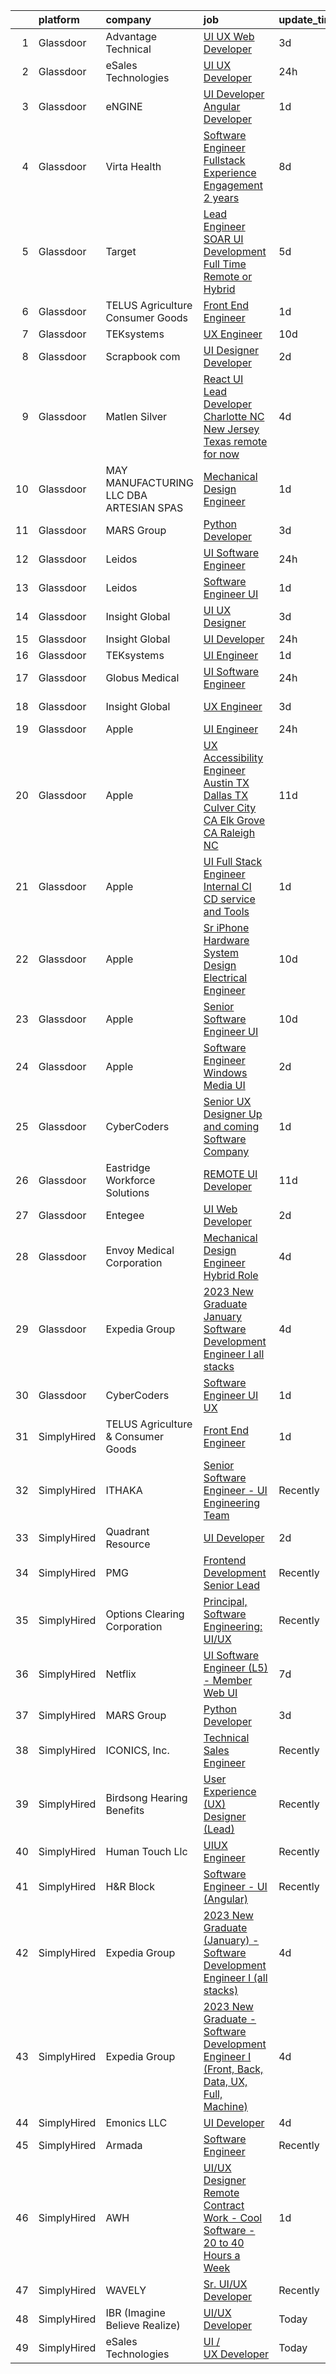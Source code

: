 

|    | platform    | company                                  | job                                                                                                                                                                                                                                                                                                                                                                                                                                                                                                                                                                                                                                                                                                                                                                                                                                                                                                                                                                                                                                                                                                                                                                                                                                                                                                                                                                                                                                                                                   | update_time   | location                 |
|---:|:------------|:-----------------------------------------|:--------------------------------------------------------------------------------------------------------------------------------------------------------------------------------------------------------------------------------------------------------------------------------------------------------------------------------------------------------------------------------------------------------------------------------------------------------------------------------------------------------------------------------------------------------------------------------------------------------------------------------------------------------------------------------------------------------------------------------------------------------------------------------------------------------------------------------------------------------------------------------------------------------------------------------------------------------------------------------------------------------------------------------------------------------------------------------------------------------------------------------------------------------------------------------------------------------------------------------------------------------------------------------------------------------------------------------------------------------------------------------------------------------------------------------------------------------------------------------------|:--------------|:-------------------------|
|  1 | Glassdoor   | Advantage Technical                      | [UI UX Web Developer](https://www.glassdoor.com/partner/jobListing.htm?pos=124&ao=1110586&s=58&guid=00000183925f3fe68302c2d529fe3327&src=GD_JOB_AD&t=SR&vt=w&ea=1&cs=1_5d55112a&cb=1664608059806&jobListingId=1008165520446&cpc=334ABAF5D42DC775&jrtk=3-0-1ge95ug0ok614801-1ge95ug19i177800-55657d546ee673a2--6NYlbfkN0CQRQ3eiV4YWjrRS1ho7HVQ9JO8v6Fb3eU0yDOJbdOiEguntuRlpE4-_N6DYLNj-Grz-It3hOnS7nWBPIn26MWW6L8zEnsoCMD178j_XQQQAf43qgNWuJkl2GCn-y7QyIA7qeJLQ3rBeAlFu2pRpqyvst7r2G5okoqtIGY4CI0vTAIkJH0z3thiHsrz5iBdEx_Fjv1s4k39000oCiSeZ6_kBhsosVB5lQv1GeBrTGtGGXNytfTjBbKsqnNbRC_DqGiGb0nCqo7VyQTZ0uS4JrKERDql5_IIAeBiufO2hchWph12eCvowuxeqkix6Cf4ZXVa1Z3fmbsLyYCvvNJtAq6crBbguhxyBW52bybjtw-9rxPVacxDZ_7VkNkec_yY8zlcZvEUaz0AglbFLRIqbACdsozquxa8cz_yml-7l2Y3hwMd6VUXssROl35emMGpYB5DXYc-pQhJ46NUnD5nmVnk8L4Y-zFqEAN0GCzuTJ8YTPtu9GG33pqYUHifI8I8jXQ8dcdKvxc1o9StveHbDf5BW0krRLIt5kJDa4IcAeMiJJbAe7tSEd10x1UV3d72SofDMd5gPR66TZ3rEG0TL7WN)                                                                                                                                                                                                                                                                                                                                                                                                                                                                                                                                        | 3d            | Madison, IN              |
|  2 | Glassdoor   | eSales Technologies                      | [UI   UX Developer](https://www.glassdoor.com/partner/jobListing.htm?pos=126&ao=1136043&s=58&guid=00000183925f3fe68302c2d529fe3327&src=GD_JOB_AD&t=SR&vt=w&cs=1_2ed11337&cb=1664608059806&jobListingId=1008173447101&jrtk=3-0-1ge95ug0ok614801-1ge95ug19i177800-9f380dd74897fa17-)                                                                                                                                                                                                                                                                                                                                                                                                                                                                                                                                                                                                                                                                                                                                                                                                                                                                                                                                                                                                                                                                                                                                                                                                    | 24h           | West Babylon, NY         |
|  3 | Glassdoor   | eNGINE                                   | [UI Developer  Angular Developer](https://www.glassdoor.com/partner/jobListing.htm?pos=116&ao=1110586&s=58&guid=00000183925f3fe68302c2d529fe3327&src=GD_JOB_AD&t=SR&vt=w&ea=1&cs=1_1753f415&cb=1664608059805&jobListingId=1008170737644&cpc=AC285F3A3ECA6BB0&jrtk=3-0-1ge95ug0ok614801-1ge95ug19i177800-39f3d2d07b3fbf38--6NYlbfkN0CM72iPWblhTK_jhJfJxLWIuoC99VqbpyV49Itn1AUN08erutfB9QumlVijyDsesNBoXM5X9LxhpGXRLhSirXr2U75KXvyji62_jQSjencDHZvjlcrZ2lQadntmWul7AUAQPv2x5zcqdIdsoe-dM3Y6oyFBn600VWYPOT8GGorxdA5m22c5Dklgl3k_efxoCXrGmMljJf5f1LDDAvyb-nkSPOrlbn4CYppvZ8Z-7zzVgqUssa5RDyAcXTA0mif2cFq8Yafpghw1UCKDyReYlkCLGa6-fpJovKSC5UQU3_vd3X9fKD7NUsGIX_fXU84JH__5ZXYU0Mr7-vnc6IF_85XMXwBgc-ec2hR7RO-YLcGiWnHe20madgydcYqGOBhEW9nHuzNsxc5SNPGYZ-2U22Hn3l1IwtWXOgaf31CDn27dLZM4lcBgMC91tmIrDastZ3vx9nCKGMyrItoJP28W0N6TXAC-ejJnTeO_VKNIDM0MQ3gMiL8XaXPggFrZ0sQ41fMUWbFs2iCs-9iTgyLcT4s_)                                                                                                                                                                                                                                                                                                                                                                                                                                                                                                                                                                                            | 1d            | Remote                   |
|  4 | Glassdoor   | Virta Health                             | [Software Engineer  Fullstack   Experience   Engagement  2  years ](https://www.glassdoor.com/partner/jobListing.htm?pos=112&ao=1110586&s=58&guid=00000183925f3fe68302c2d529fe3327&src=GD_JOB_AD&t=SR&vt=w&cs=1_5cbdff26&cb=1664608059804&jobListingId=1008156229710&cpc=CBEBA1A9D941894A&jrtk=3-0-1ge95ug0ok614801-1ge95ug19i177800-256ec473f4ffa051--6NYlbfkN0AfRf_P-ca05LPdwl18rGIzUr6AHy1uTjbsV8Zoyst9jkXp3tWimqtiGkfeaDSZ-Uu3ckaI8YK46_uIYnfrSZeLzeTpTAnoS-WmyvUcdZrfguvfTByNN0pNjl7KYC7ypCDYHPQCDQurROBscXlkctgg2DohNX4o-5Vfhp_ZjitDv_qlpuTxcQ1HlJovxoaey1QkRXVAXWW8ADZozBOmiWoFs9GFNu7rD6Y2oxkGetjFRwv7SxTzBbTAyhldCW1OjOHH-FOwCa6vodfoo3CddgCNYlNQcNRSbbvIgMMIqEUjEerLfKYT229XSeZ_Te1bSgI2JOGzXvwnZWkFz4V1QGUONT2vJ97Yvv6AW5qsgX7YXMBUwpexqm9DEZy_42wuB8G46mlI1Jcz9_zYuS1egR04ZhhxXdatRA7DT10nmJsI9gYqxXye7HrVIE3fuf-Dz_xcYqPa5sYCYYVnNhTWsctrfNHuI4dcwEXQlh9Q79WkaRQYmuxxwO7zqvI21zdIVsokr-xi90kyFJ3-DMfYxKRaRDl8PoD35iVZ1EOQKWsZLpcCvclbyFfF7NWGTYZudDV6wQCVgvKGqKWFFwYpYb7BHAyrXfotDbdUgxSkKDB94cAc1sZb23xUM86IBxv9LqVyuYVVMSu8jaHqJFJtvUEQqKN4IVIAWuM9xpOWtDiPGJGt9fJMqFUGLqOqfHT1UqjaHDrfGfYRzeUz00nVrTvhaP2a5lpng4GjsqQ-XzP9czglRGS3sLasPF6B2r9cnQ_qwQwJJrDXmSJH_74J1EnhdgEM1EgVxNgKUW5BD6M0CyvGV7nSTFsXDqrAgW7zTck2ZF8QhCkrJ5k4bpS1k32puUB68eoPC8srzCH4YYX8Q3ymRFjFep8j)                                                                                                                                                                                               | 8d            | Salt Lake City, UT       |
|  5 | Glassdoor   | Target                                   | [Lead Engineer   SOAR UI Development  Full Time Remote or Hybrid ](https://www.glassdoor.com/partner/jobListing.htm?pos=108&ao=1110586&s=58&guid=00000183925f3fe68302c2d529fe3327&src=GD_JOB_AD&t=SR&vt=w&cs=1_d04f1736&cb=1664608059803&jobListingId=1008161170463&cpc=9EDA28EADF1DF7F0&jrtk=3-0-1ge95ug0ok614801-1ge95ug19i177800-c0dacd8a5d22ac84--6NYlbfkN0AgONBeCfCTVljpwzR96jFX3mtyFC--n153CYnqiKkqIbEzGownH_L0_wgVvmdp1a2Krj_dhftr60ZBD7neq8jJZi5fz0MMEVAqD1a6ZnSDxHhb3w-djfVVYoRVAP3eMEOLwQXGKZXokRxl-rmzf3KYDtcg1Ytht7hbNJLmbSv7yxYiHE6V4okQEkdzUyVIIgo3D8sSOsh8ecY3iHNXHMJkvbetwRdWEiGLySJV9C7BdzneZUCmLgBvWgKWlwzLv8t430UA31a74wLRIiXEJ36mAmYv_hZZXEj4AkKgv810GbkRBVzBnSpk3fsPMBJV2c_HjsEkgRijAhaQ2sgE0aV3tTxD8Ceh8j1WQHf3D9aVtYDrfKd6LuWNZZsPxcXz1ZEbXhFLBTOYP67nV8we1SIFZaRpRNTp_CGMmz-zS9m4N2n5oMWr_OPFvuOBGWLS_ZaboKPNThIResOaOUVezX2_)                                                                                                                                                                                                                                                                                                                                                                                                                                                                                                                                                                                                                                | 5d            | Brooklyn Park, MN        |
|  6 | Glassdoor   | TELUS Agriculture   Consumer Goods       | [Front End Engineer](https://www.glassdoor.com/partner/jobListing.htm?pos=128&ao=1136043&s=58&guid=00000183925f3fe68302c2d529fe3327&src=GD_JOB_AD&t=SR&vt=w&ea=1&cs=1_7cd29766&cb=1664608059806&jobListingId=1008171506488&jrtk=3-0-1ge95ug0ok614801-1ge95ug19i177800-a4679a644b21ee5b-)                                                                                                                                                                                                                                                                                                                                                                                                                                                                                                                                                                                                                                                                                                                                                                                                                                                                                                                                                                                                                                                                                                                                                                                              | 1d            | Remote                   |
|  7 | Glassdoor   | TEKsystems                               | [UX Engineer](https://www.glassdoor.com/partner/jobListing.htm?pos=119&ao=1110586&s=58&guid=00000183925f3fe68302c2d529fe3327&src=GD_JOB_AD&t=SR&vt=w&cs=1_024d06b6&cb=1664608059805&jobListingId=1008152122722&cpc=AC285F3A3ECA6BB0&jrtk=3-0-1ge95ug0ok614801-1ge95ug19i177800-7ffd1fd1752ad551--6NYlbfkN0AuKz8EBO1xHDEL7V2YF9xF3dC_I9B9i-Zw2Jh8clPMK3KTieKealHQySFBD4L6FvN3yT6R0s_NI-0RasqV6yN-P4dA1WsmGOaXOXu6bsVeElRy8D8Nt_izigIJOmJW9KTz1Wq6v3vJCAabGJH6SHgMJHtYgkcioyqhCrvR6-eSbNcVdK71FyMXmi2Rk1Ff1LleZLimgQPrkEFoXlKStwlp4UHAGziQcIDcJUKO45EF14JPMiz0rvNl6uMfdyH6mpxUHut3isezJOYPo_gdiVXTS2C95kqdFI4jXIP0Pp4qGne2KIVkXt6CyhCbCDR6F5NrvSmAHXCl3HTbz83nzc-qHez-83xMzTpci8l6Odkuo34F90fFRw2EfUR-fjBtKp4a7p-X6dFHMycdzHPtR8coudwEzUemRGVrsCoY3OPYD89NxqQzq-wkV35ubgW-Rzx6PKVd_eetrDcrE36OT_8QzR9yZHxoRkq9A87eFGsrWyvqbNOKTBwBcS6y_dSMhkSBmfBYMf5Pyf_h4hHFXZrcYhRKXszIV_nS2WY3mBId9ll7xixS4cuqwq4-5ZHaiAlcVBB8SHQg-4S35_-INtYoP3ZxSPqpptA2tqJocGBWx2NDxIXc4MJq0dwUvJudK9r2KnbMqCdBcTLB1kUXJxctOkrbNNN_20hCmb-CBOkjaelw0HVOz2go5ZJKKlUctWULlzbs9izVSa-jhWElLlRvO_Ys9XHKohQ_fTHJ6dflQzsg59bx0yAvUFXIyiU26GPOCo2zC-7Jw_wgSKB3WrUP1RjirYvEIoFfqx2bzeXlputdAP2F29cgBG1IzoFM9NUQTsZ1ItlxVrf_xfq_3mV0dufLvf0pgsS44u-hlcUVjlI3T7zNg2aVNqVyliDcTkPXL1N2I5is6kdaMf7oGzbPe85SwdpQ6kg%3D)                                                                                                                                                                                                       | 10d           | Charlotte, NC            |
|  8 | Glassdoor   | Scrapbook com                            | [UI Designer Developer](https://www.glassdoor.com/partner/jobListing.htm?pos=110&ao=1110586&s=58&guid=00000183925f3fe68302c2d529fe3327&src=GD_JOB_AD&t=SR&vt=w&ea=1&cs=1_0d3b7e99&cb=1664608059804&jobListingId=1008168650416&cpc=FD56AAAF1899B499&jrtk=3-0-1ge95ug0ok614801-1ge95ug19i177800-62b34dc2ac0b666f--6NYlbfkN0C1yppl-0ekVUoPe3ZKhKQjCocelex8BczS8oiB1y4H6D5mfhWtO58RS_RPbOjQdgdRpZVKCGkuKevbwxgGfsFKUckQKEEjV0lThO3FJ3CpAhFzxwLzD4t2KKMDT4tJo97gxIsJtm8mFW-2M-9v8-Necl0GviZ8_EnnmdTJ12_ddQeQaXotJQFyCf0SWF8os7C6AScTmCIGP3sSFbhIgXJHwGymtMgZhxPrOIEqEGsVI7HOdKea7xG_Iq_OHZqYotr5Fxvz3LwkHH31kSE4ETnSy0iy_iSsI1lTZUl9NuGRNE7jFD4hLwRK2EksyBxfzbQQRhi9NRlFe3SCQhhH4dFx8v0gNkL6cue-Cwtqhux8p487Q-ekWlc0boEwgSjkPhV-JUxUcG5vviVBfvqPL0G_mdHWK1nkNAvlAIGClkVxlXz58a14Rm2RJtwgOVxp-IkxouU84lohzPY7O-kfirAQlekdKiT-qiXphSsi715rQmMiOgKM_uYhcOOtPojrHyvW2PrFPaA8qf6dIflwA1ZG)                                                                                                                                                                                                                                                                                                                                                                                                                                                                                                                                                                                                      | 2d            | Gilbert, AZ              |
|  9 | Glassdoor   | Matlen Silver                            | [React UI Lead Developer Charlotte  NC  New Jersey  Texas   remote for now ](https://www.glassdoor.com/partner/jobListing.htm?pos=120&ao=1110586&s=58&guid=00000183925f3fe68302c2d529fe3327&src=GD_JOB_AD&t=SR&vt=w&ea=1&cs=1_27e92e34&cb=1664608059806&jobListingId=1008163005026&cpc=654405A9B1E0A9F5&jrtk=3-0-1ge95ug0ok614801-1ge95ug19i177800-8ed124c44c436edb--6NYlbfkN0ADTliTSg4K3aDxe8vkHVVj5ml6bx8ND6Ab8oliGx3AtQak9O875La2bFZ7Jqdg5u3DvIWk9JQKwIX8t-nodcq4z-4sQYwEbL5CC_KfK5FK2Bgq7E6WzN1rlXJK6Vb019b6jThOo3pHAKgj1uU40jMtSMtXxNq75xK8o2ZTNQEo-86oEkgFRRdh2M9Fgdu95cjORS3wGifQk0wexYf2OIM2itWuLaKDPsLdbtNixQb1eB3v3HhLXSSEiETJk0Fi050w2RFRUv_TZbTYuKXIB2WRMyyvEu65WhKrGUHonAIpu3HzE_bsuKsiGnczWhb-RBD6Mju1skRnvxlVMUIeSop0M6sg5rtTpTTr9OzqNO_jdHMWKOlmT-QnNQJ1OIUYD1YBvA2aCnwgHqcjtIXgG9lsHH3P274FtmjT1lP2z7rO5RrjWuJUYjcxP6ZJuAScOs5GPz0x3Sv-VePyplIiRA7sJfs_Eg9Y6dY%3D)                                                                                                                                                                                                                                                                                                                                                                                                                                                                                                                                                                                                   | 4d            | Pennington, NJ           |
| 10 | Glassdoor   | MAY MANUFACTURING  LLC DBA ARTESIAN SPAS | [Mechanical Design Engineer](https://www.glassdoor.com/partner/jobListing.htm?pos=106&ao=1110586&s=58&guid=00000183925f3fe68302c2d529fe3327&src=GD_JOB_AD&t=SR&vt=w&ea=1&cs=1_e5be3556&cb=1664608059803&jobListingId=1008171279727&cpc=235F38378B0CF412&jrtk=3-0-1ge95ug0ok614801-1ge95ug19i177800-8b108dcd92097e07--6NYlbfkN0BBGG9LMNqL16EzDx9S3nKk4b6IwprgSJginr0DZD_oW-QspO1HW55Hdh-cBK7iCrzC1kiv6vqxVEpyDyN0f_XpuKH-n3lenmtxbEepiRF8PuX1Uc9qkRCLE1ttjMGVac66acCgNRGH2uHV1VzFpIkbTVmmLtBHSPkMAT1cXmbuz87UKrZgFNEMkIYuWu6ho9ftGxlBmyqUtXWz0aCaldJ8T1pMaB33AvXixFYtOCZsHYAvRX1sErtkH4JaMfn0CKOkl8nQYNXyhieZy7Fu1qcBe3d9FQz8kQoEeX6viexV22Ypf74nRNm2SftjsadbSki5iX6C3eQg0RsdV0PVx0ycJheoQVfHZuPiYoJkd_BvmfFoalVOp7uWONeb0SxkC_xbeozg_NIeo9v-NuvhsiGAjRCMhXWsjo5Kdf8h24rm6EqHzfM8z72W2WylXPLkzse15lF0hpXuxwZIRjSpFpzQ6H6CNr0C9N4xwtzuqOTfL-K_yJ3oDqnN3Hv0tsfLnubGMAnlbsY6SBqsHALFpf2d)                                                                                                                                                                                                                                                                                                                                                                                                                                                                                                                                                                                                 | 1d            | Independence, OR         |
| 11 | Glassdoor   | MARS Group                               | [Python Developer](https://www.glassdoor.com/partner/jobListing.htm?pos=130&ao=1136043&s=58&guid=00000183925f3fe68302c2d529fe3327&src=GD_JOB_AD&t=SR&vt=w&ea=1&cs=1_757aeca9&cb=1664608059806&jobListingId=1008165937060&jrtk=3-0-1ge95ug0ok614801-1ge95ug19i177800-87ea166a62e57d10-)                                                                                                                                                                                                                                                                                                                                                                                                                                                                                                                                                                                                                                                                                                                                                                                                                                                                                                                                                                                                                                                                                                                                                                                                | 3d            | Remote                   |
| 12 | Glassdoor   | Leidos                                   | [UI Software Engineer](https://www.glassdoor.com/partner/jobListing.htm?pos=107&ao=1110586&s=58&guid=00000183925f3fe68302c2d529fe3327&src=GD_JOB_AD&t=SR&vt=w&cs=1_0a309604&cb=1664608059803&jobListingId=1008174940690&cpc=1D891ED3EFC3904E&jrtk=3-0-1ge95ug0ok614801-1ge95ug19i177800-87ef00f2ad42d4cb--6NYlbfkN0CZUO70VSdYKA8PR3jfrSh5ljhqJhfDt0PzQCMubt8cRihWbmqO_-Ccw6DGinMZCyL-q_MKRV6RpvXRPHfIP7W3Cluv8vGXohBic8OztXb37dzBkDkbbwBImvCuhceIguoe0br3YMhhT39Y911YlJHitGByarkCwcR0mvKS4K9DpK7zB9S-XgkBnue5nmPrfM41wej3Fadt7OvDhHKdWa_nasOru33kEtSy2cPtusUmFOp0IDeNVhjOFLrqdt_lj7d54TOiwdWjAOO7KhTLTIYOqFua0vwgyuXxU2iyvmuLNNfUw36ZT_qN_5s93m4zeC-tIAjFrX8Zk_oPVH32JFp1bBkyVV6PiwhI--7D6t19nZUJJOGJ-hRvlBcjm9cKAzxMKC1T-8bYSq4B2t5haiEnbB3w8tmpn5_G3kJLyzEZL8thtmGSiVs_YhmirT94OTvdPNRAhsu3yhZl5wJI3xS_8W4HwyXjPaogCX89brXZ65O0THCil4r6BxSObgu_hv-Rs3vl-VXNAFvseU1MMrOFmJw6KsLYbIqHv3M7wkA81Fw0HdmcIwKw0qSHY9FLhW887uqoYtO9trc35Q5zsojVpjrTH4Up9174iyP4t67e-QyqsJwqr_DR)                                                                                                                                                                                                                                                                                                                                                                                                                                                                                                            | 24h           | Columbia, MD             |
| 13 | Glassdoor   | Leidos                                   | [Software Engineer  UI](https://www.glassdoor.com/partner/jobListing.htm?pos=109&ao=1110586&s=58&guid=00000183925f3fe68302c2d529fe3327&src=GD_JOB_AD&t=SR&vt=w&cs=1_a7219e00&cb=1664608059804&jobListingId=1008171078795&cpc=1D891ED3EFC3904E&jrtk=3-0-1ge95ug0ok614801-1ge95ug19i177800-6f19fac9297c3f87--6NYlbfkN0CZUO70VSdYKA8PR3jfrSh5ljhqJhfDt0PzQCMubt8cRihWbmqO_-Ccw6DGinMZCyLST4v3p8tRIWWJ7kQHkQEA-x0EdMFk5iI7WK-WaomuXdvhIM9QKhNiARt9Jy0QBgZ_JpboXoXs60Y3Vfrlw8LCo6l6j28JN5UN_pmiI-hlCB95ePxGwrlmTaWe9Raf7ORfZTUVtmn0XlzzAmhymdT2nULWAqHzGxenK5yPpVXgOInG9pmhlHcPTi6IoPbInmHfPFDIaCvdjLy_QcNrNIbgiwAH3sUHM3F7RJFMzo3ifL86BYBj8MJTcJjCqar3POGi9n2aou0CjmW-dHFEsc-oqln9oyW00NoqlKY6Ele7kQoTqREpuKk8fG7iue9kEgEQ1a9j9ZiHhZzP_pWHpXFu-cHrSU1havPah0cnkZ1BmItkmLs6fp0JJJaOdu_H_tRp3DJFBFyWNlANnPUB0yqoVPcrzR-mByh34vCpATYBv6ROBirTQTx-ngDBpANrOnaBMr2moRBNqWqD-qIT5mOYY28XTBGx8qNxwWanYu0D5Ufv-3uDg-UFQN0wFT4M-NF5JIFrIJut5-9_mjY-KWZqjQvTS9JSHZ30bYVmXMRaLYCwWt5ITrj0)                                                                                                                                                                                                                                                                                                                                                                                                                                                                                                           | 1d            | Columbia, MD             |
| 14 | Glassdoor   | Insight Global                           | [UI UX Designer](https://www.glassdoor.com/partner/jobListing.htm?pos=123&ao=1110586&s=58&guid=00000183925f3fe68302c2d529fe3327&src=GD_JOB_AD&t=SR&vt=w&cs=1_7d4a2e6f&cb=1664608059806&jobListingId=1008165265504&cpc=F41FEAB56D215062&jrtk=3-0-1ge95ug0ok614801-1ge95ug19i177800-a85d6a3c76d25664--6NYlbfkN0BKkHZu3wF05EeDimN_p6sYpKCMArvwa95YdH7UpkaBCqc7l59ErwqcucwAf2i0-amm_MxM6dMBn_3b-Qi0YhlDIXcanZgbv6Ic8nkjYg-4kHeVk4RiyjeckXX0mzNoLEx4J-4hz_A2utQxzq3GGklXC7856xDFeLPzGPCyEJo6cU9ZU7BTlP3ucKCIfvgXzcVsEb0uHbgcwysU6tQ6dj8Q-GrcGRlq9wOnZa2FJoqaJMJPhNKx7B3cwWIcOKJz_pzfF2l6b7NzWooaeBAv-YmmOYcp8Zob4q0DxasM5I5fzhIAcl_WuLNjRlHhEATmtuoRf5eI6RivskUoNCkvRTm-S9Rsjp38OO9PISh2vNRg9y_EINyw200NsIOzSz31hlfwvPLEZlVs_Hm1f1r8XpkHnHqbmChzS8AQvmrWiX_gFuK7CoBihvXdNqOQjcxFaLi3i-329D1oXbn-hgRHzd9U5jMdCXVY48f48k4VDnkzDQ%3D%3D)                                                                                                                                                                                                                                                                                                                                                                                                                                                                                                                                                                                                                                                      | 3d            | Tempe, AZ                |
| 15 | Glassdoor   | Insight Global                           | [UI Developer](https://www.glassdoor.com/partner/jobListing.htm?pos=117&ao=1110586&s=58&guid=00000183925f3fe68302c2d529fe3327&src=GD_JOB_AD&t=SR&vt=w&ea=1&cs=1_51b0310b&cb=1664608059805&jobListingId=1008175315927&cpc=FB7E4A1762AE5BEC&jrtk=3-0-1ge95ug0ok614801-1ge95ug19i177800-d4a470e38cdc6785--6NYlbfkN0BKkHZu3wF05EeDimN_p6sYpKCMArvwa95YdH7UpkaBCuXZAtggzO9lGKJZ-EjBDGFy-vvczAyxI68onOQ5gMliOkDuMRNmTb8PDkOepoUXsXQBV9q9OVy47ro6_0AriJKZFIxxkaQceT1vGdCQyr7HtB2M7aPEUJeMFq6906uaLhLI1rRsVhf-Lez4xwMZWzkyys247fHDLjvIwx7mgbsmZkzPIdUrygXeTFynpfh34nFQcE_3ml6BsXlgICFw3kEq6TPfDf3KHxwgYCci4adR8Imyg5dGF7iDfqIO1NCyl1whOFRSoLPs9LnUpTorR02xRDi33k8MOBw-9bk6CLn6ktUgSvQtdJje_oTnZo1-YRpd4Hc0nCEVX937DC6cZ_66sxWybsmVC3xkTkhfQUcfK2fCC0yEJTbfG2C5t50cAL7iBqUNoPO9T59ZnYb2B77WWqtT79anNvwdIKmicRI7LPKkKtMIvz47F5NVV4B8-L8UVjEpvlh7OrtNRnclWXJkz3Q2boE5Gw%3D%3D)                                                                                                                                                                                                                                                                                                                                                                                                                                                                                                                                                                                                                   | 24h           | Remote                   |
| 16 | Glassdoor   | TEKsystems                               | [UI Engineer](https://www.glassdoor.com/partner/jobListing.htm?pos=114&ao=1110586&s=58&guid=00000183925f3fe68302c2d529fe3327&src=GD_JOB_AD&t=SR&vt=w&cs=1_0ab4ac88&cb=1664608059805&jobListingId=1008172766060&cpc=A65DF3A704A48F9B&jrtk=3-0-1ge95ug0ok614801-1ge95ug19i177800-cc74000f1d381b62--6NYlbfkN0AuKz8EBO1xHDEL7V2YF9xF3dC_I9B9i-Zw2Jh8clPMK3KTieKealHQySFBD4L6FvMt4hGeVJ7Y60E1KJueiV9MCT8xWVVgyS5jSVkWu8y5ZoD9261HRoDsJ6vW_GYWY2EIExEKXVCymQMod6dsQPf2U3PgWDhAntZxxRArRJ-LMLZwnDG6aDArdeNJiSCDgHhyc2yYmolyGrSgv0nQzVsldAyX9yKeaWLPvCJNRAS1DQEsRmAousR9_eMva_dMJDvKmM_SJdjOUWXdwT6ECwqCvgk0PD410qncX7D4KNyDpKM4Z84-gAWLrz0RBdYNdVrFgNvh9AbqVARdvQamYAb59kaD7tmylnE38mapZhJi2ikY59-dMlcRd-ZWFIcuThNC35PAqBYMztA7N-l-y4mBzDyPVVk_QuS5S52t7ep-OFkR-5EGL0XSMSjOgxwjW11Qlu7Ee8gPujDYJIFMDZWaUz1vfxdtBPfeEpiOX-mhgxRE16bUKYbfYJ1pOr9Sch2s93jfPwnPAc7zFJWlU8vN3K4tU095pIOdSJics0eVvR1z1ll5A648zc78wMmWnoo2IZE4P8Jl0IoyPIH6y4nE3-PRgSvwMzZkn98NDPng7wLInhjX6AY_aCouGc_H0D0bDTlE88O78Ap2gQkcNo8LbObbKLOiNx4IdhpG4q_K2ABaaiHRRXAmOYnbcYYjCC0vDuy5kMy3ELeW8HpBB95WZAu-1f_as-WG3zeajkOarXYz41JWzzczrnXVXUP_wwjfbd7xxoEz_jwn_2vpGzLWcIbvaiqWld3dqC3oRUbR89KGl78oFolX3IfRlBgAEGWalDbq5B1DnQxfYBfC6Ht4_DSXgk-rQfMPUixAPm4xZmEM70DgsIt1M7-GA59o-V3Ca4S-i6KvSeWva46QwPal33KLB64dPUk9KYVsqDWgTA%3D%3D)                                                                                                                                                                                         | 1d            | New York, NY             |
| 17 | Glassdoor   | Globus Medical                           | [UI Software Engineer](https://www.glassdoor.com/partner/jobListing.htm?pos=129&ao=1136043&s=58&guid=00000183925f3fe68302c2d529fe3327&src=GD_JOB_AD&t=SR&vt=w&cs=1_451927ec&cb=1664608059806&jobListingId=1008173447697&jrtk=3-0-1ge95ug0ok614801-1ge95ug19i177800-fde67a8dec38cbb2-)                                                                                                                                                                                                                                                                                                                                                                                                                                                                                                                                                                                                                                                                                                                                                                                                                                                                                                                                                                                                                                                                                                                                                                                                 | 24h           | Methuen, MA              |
| 18 | Glassdoor   | Insight Global                           | [UX Engineer](https://www.glassdoor.com/partner/jobListing.htm?pos=125&ao=1110586&s=58&guid=00000183925f3fe68302c2d529fe3327&src=GD_JOB_AD&t=SR&vt=w&cs=1_026b956a&cb=1664608059806&jobListingId=1008165587258&cpc=9908D8D4413DBB8A&jrtk=3-0-1ge95ug0ok614801-1ge95ug19i177800-def14a8a19033cf9--6NYlbfkN0BKkHZu3wF05EeDimN_p6sYpKCMArvwa95YdH7UpkaBCqc7l59Erwqc_0HjjMSEkQ1ZV-ygdBOS5QmKCa7pEU0Bvnk7vmS1iiKQ7boFxjxtP2Hm_jKkPw4w77vxYQA_VkJ_1unOmp1ynLpj0CRlPCvdrm0yv_nXqSrqZ4y3vOeJS5ZwzWetXIlk4bXH9Ax9pJcPMPqqkL9X3-J1xBJBxnBocF8VgJyg034Q1iahjOkVAfd2mcRXA1dJJxmgSp-UxtRMxiJtG8VThurbapZcUheMd9qJUAlOMuojaoWGCjbrrmPCXVFkkAP5I90upT3M8H0HGhyVECP0Vjcz294wy-qi_G4qY7W3wZq5T8WoEt-tFv2_TF4TBZFULrQ1T6aKJxQ2Ta0uWm0LnDor1Xj4v2zBej_JGnxBnhR4lE5ftB9EDE0x3E9pdS0YsUTXAh5RLwLqYFmyxbIAd8VOkXmppuiZVyNNO2qVDyzxGg_aICFtpw%3D%3D)                                                                                                                                                                                                                                                                                                                                                                                                                                                                                                                                                                                                                                                         | 3d            | West Des Moines, IA      |
| 19 | Glassdoor   | Apple                                    | [UI Engineer](https://www.glassdoor.com/partner/jobListing.htm?pos=102&ao=1110586&s=58&guid=00000183925f3fe68302c2d529fe3327&src=GD_JOB_AD&t=SR&vt=w&cs=1_7aecaee0&cb=1664608059802&jobListingId=1008173222219&cpc=334ABAF5D42DC775&jrtk=3-0-1ge95ug0ok614801-1ge95ug19i177800-2d5ee5ca838f781c--6NYlbfkN0BvKrLyj5gPmtZO9T8euul8TCxuuKNOtzRJOomxnwSEodTz2Bc-sPZlADHp0xxmf8UjBxUg2sNoiA8RqAzRu46CcOJ1pegAFRYjLTilsU_u_QE_DSAayxehcq_mgUaK9l4JhONR1X9Tc9lKiqu8yHMw1aD8flRLgm72EmvMc1t8MhxLsW_wlPKoLFs5cXm570epd-QbieESUcYLe-eJes1pCxDQOQRuRcCfbNrWp_3RVmcZkEcMFx8kiK-SYqAansKUe7YGy6UqtFicpXI85Lu2WIj6Waz_0Ousm-T2jSkxXgqPlSmVyDE-Lgm-R_c7SEY_S9QX2uVX1oBO7TSruId8X1A5zqXSN6tLvoDOePwD8QQU7sTaPlmY1Ch6WIWbs1Qbe-c-9kPZmcHvzd9ch-LN5p8VrWXR250jx8LX8JmFqHTZSfq_gXQBQVZzMZalpNmiLAeTw9p9jkPuJ3GJPMYP2C60UNQn5O4W2d3d5J7-x6cCtO5Bw7wShebMHKnvc4FhVeDAKqfjoh82jALGy-sqoyjbB-9dV9zdOkHz9NJOTGlOZpmmcXgDWR0MQiwuDydIB9iGnYsfGE_MeB-dMnlf9oTRFXWJ6vd6EUH_fr089OXrF91cMemGQoUNXq1EVBd8LxB18aDi9hWm1aRA3V1FKG-7mBNmbYGSUIg5ycWncPyTCLMYxZ5VOuZxLmBX9FSxRDuKfg7HTvvpdsuaFxKqOhyQcT70DSTLEjiaP4N9VylPVwWO0CRQzkEVrSZ_HEmt66FqlWG7BAsrCLH3AIYPKJjVEVFlqM7RLicw3dhE5ZJoQu-xbgnLPdT6MmvLZBmnDn_WjMiwTqNu57X6ZHXhnaDyWQOQFEjTnc45Oddj6uSp_PND3xtpQUDHnOPgglMv6y6DsNo_d8wjT6UAP0K1HQyUNnzIltzllu2ZLwYJ7HboXkrEkKPDdR2RZV5lfPM%3D)                                                                                                                                                                       | 24h           | Austin, TX               |
| 20 | Glassdoor   | Apple                                    | [UX Accessibility Engineer  Austin  TX  Dallas  TX  Culver City  CA  Elk Grove  CA  Raleigh  NC ](https://www.glassdoor.com/partner/jobListing.htm?pos=103&ao=1110586&s=58&guid=00000183925f3fe68302c2d529fe3327&src=GD_JOB_AD&t=SR&vt=w&cs=1_0c8a6b41&cb=1664608059802&jobListingId=1008148531639&cpc=9908D8D4413DBB8A&jrtk=3-0-1ge95ug0ok614801-1ge95ug19i177800-84973244f3e869f7--6NYlbfkN0BvKrLyj5gPmtZO9T8euul8TCxuuKNOtzRJOomxnwSEodTz2Bc-sPZlADHp0xxmf8WZjnCET3dmQdLRkGTrePkWla7SP4RIg3Jg3gESDXK246RFi2cnZh8aqHBZcy7Ti7yXeZqDCNRmP3xXn_wpOzEB7eInZPjrpCMchRDA0ShXv-f-EkrSlLO16chEkwjYzdgq-yHQ19vTQRO9_fh668OiBD4fBvrb5c8FfQ_L2G7Dfx7uQz8Qi7cmEsMAq9zy-kXYEdUuyKNB-aQ-9TyINYbVSTf7d7NAztnK6Py0aqPptFVcz_02I9y3uhOcVk8L4zhfun4kVy8NW4EVES6ZKqKTQgstr2OWayT8RHObvZEYJWyMqygeZ3cubv9jt_yqPrrEVj9C4qOIka3o-cPH7ezJB3QTTn6kAuOdKSkumAMxvjk5PaI8l1qnHv13OlwsgUPL6fiS5Lb79BosF1XVn1qGiDu_4UdHg4Y26wIfpSJ2E08nKVNd3XArNA9k16dQKKWemEbemSGaO-vJdRh6X4zQkWJy2Cw_jB_hb8gRt3eHPiC9hdBZju0tzNZ2xNfwE7Wcmz-YFr0huRhHKIJcz85aupcDFn0No7-97aQewNVlz9JAPaASb-g4mMNtYurvzx8ixdSE5YXPH2wg7OgTjC7fX86AuZHzzw_oXbWuOhfYfNX5TD3FYj7xOUmSU5ck9DWxkxCy8Nrba8vFSXFp0I0A8hq38AcY-DBJ4CuCLaFQpqYfLrtUk2A10HSNPYAuSyM9z1FNWcm42EpS8gcsTTDhdJWD8dhLUcVYQPTDyNoTwWC9lh3qVvK8zyRy0BfMxpK9RWucSoU27ifzwbmmCBXKloNe6VCpYbMpgtwrXpD0iwlGfzJZoA94e6mfgCPEDyjWXHPO-zI_hiDFl-SfJfpibowExLMNBSVWSfH7IAvojYhLNQdhG3QaYy3SVlCv36lCdzm8J2rFobYANslsY2zB0THTdLYaoiwnOU9oS-ovpbxDR0WZOfI-e_DywlSM2-Bc5FLBgyWbCwn5MjAvkcyF) | 11d           | Austin, TX               |
| 21 | Glassdoor   | Apple                                    | [UI  Full Stack Engineer  Internal CI CD service and Tools](https://www.glassdoor.com/partner/jobListing.htm?pos=104&ao=1110586&s=58&guid=00000183925f3fe68302c2d529fe3327&src=GD_JOB_AD&t=SR&vt=w&cs=1_08612523&cb=1664608059802&jobListingId=1008170405783&cpc=F41FEAB56D215062&jrtk=3-0-1ge95ug0ok614801-1ge95ug19i177800-4a4307293403ddc4--6NYlbfkN0BvKrLyj5gPmtZO9T8euul8TCxuuKNOtzRJOomxnwSEodTz2Bc-sPZlFpP0h5lDivqiQo7vy8PkOvG2MncbMnTKsL5sm4IZU1IyyuoplnwMwbDeO16qx8sLcOUOFz7IPVeTCJFHSH9Ru4OreavBaedKTreLzkdBS4lpnTb_0kiKK-dEq50tUtJPAL_cdQxTCoTUCVOFMi7JVsgMsh6lC39G3BfiqLMYJCCq-B_148HWPRpl0duEVNqWwGlvtwG93td6wQFDdYNnirem3Y33UrvpbK8Ax6qKJR4eDMXJFibp2fO2UNO2ufcwQ_cPIJty0BCGG0HmV0kLYJC3862f_UXhj6xYp3J31w41o5Fx0Q833P6Ftb5ajPcBZ324xUkiLia6zAkaIKRtsKIIzQ4SR78RuEz3Lprk79PwJwVEvDRPnvKmY1A3-yqH-HQik6QjhD7gXQ_dSYcvG2NPILuq838xgZMPfI47Ai5auPEkcNwVA50VQI1TnfpM0lhrcxu3i8VQcGPABZakwr9BH36p5K32vnOJ-ku3NIgTPM-vIqI0X7pJcYJYLeD3eUuaycAEt6K4hy6T3cS7MTbWqUVR3bvcrXb1hgBMTeGe8Ar6xpdcCi03R3XNE5Ij6uP97_aoheXhUQfAnuYbh_MqFkbQvIS0Ngg2tlRGEn6stTV3cxxxCtHh7Zfy3PC0KltFYrWUsh7IrpvKnQDEUHj5u46YLtTVnPCuCwjKCDVg4DvtGbtYXxHsd4FTvXB0Af9lHULLHXYoFZ6ewx9rzfGiMOShkDwVCig_xCFdBEoxYOHIoe9PXzF6MSWxXNxiiGnko0EEcOsFjcWIfeamUwH6fcX4JgeKFyLpwOurbkI-0pO2wvDB3BpwLJs8RV6wLEP3NiksNgW-XTGJRI4l4GX9yv1v0DjeDpBF4oUXN6jFQsQ6_j6MPY5YWser3Zz4J6NpyVb8CnJm9Ch3mNHDTLK6RgZAszkfGMpyQPTnOui3O020dXqQVtri7xRwm0IN)                                                                       | 1d            | New York, NY             |
| 22 | Glassdoor   | Apple                                    | [Sr  iPhone Hardware System Design Electrical Engineer](https://www.glassdoor.com/partner/jobListing.htm?pos=113&ao=1110586&s=58&guid=00000183925f3fe68302c2d529fe3327&src=GD_JOB_AD&t=SR&vt=w&cs=1_7d9a8848&cb=1664608059805&jobListingId=1008150767312&cpc=C4A69CCDBB3B9599&jrtk=3-0-1ge95ug0ok614801-1ge95ug19i177800-cb0de4c568003b49--6NYlbfkN0BvKrLyj5gPmtZO9T8euul8TCxuuKNOtzRJOomxnwSEodTz2Bc-sPZlSXfvz6ygy0uHTzIbfqJ08CQqq5abyxNCZsRA0EndQoYWJOG3bMdMpNjP0IPCp0rnAZ682H-YS3VwljOTYmR5t-VUEVf05FI1JVGyGZIvoGUwRU7iOTwlLwbOZgclFJrPqtuLuYasUCbCXpGz1Z9zIVrdFNvJEWnngh-rp5n86gDnarIeZuVYz0yU5LYdc7TfUgs2sHUm2cBIHtMst75B107THOKa6tl18kLlfu8ZstpRqSd7YtReho1BRnOYo455U-lkYrGVVuNBEXRaljCM_9Gk2pEvQF4b6kUcnC1q9JYAkMQ9FHUOhiE7LOexhH4Mp6FzEok1jeJgpBVt5UMuhK1aPCDFVcq_6UcYmf1LxQCF3_lOpxGNWv6p1PdmIQripgfcfre3nBXA3cY6du6SYv74zJ7aa-0XdnQblebx6814jw2OXHOvJNGEqznKMO8qLeGryJadBFSPa9b5c8AHgj67RhG-F6q7ufjt99-2ltKXXeLpeUSHxEr2U1OzePYDlJ-SbqsQFrRtSzS7C1d6G-P3LZtooORL4USw8XgurmywoCwyWW-t-C2dWINxtsVXtqYTUhiP3axsOzXyU8dZp1-sk03HwD0k89UV6o-usU2vdj7J7gPHGq9_iUQuiLmOlWp3nNp9vm3thkqcR7Tf-VvlZjWyc096vNmWsMqfd_C4NX5iq8rhgE1NGkzEcx3Sw0dR5UaX0dUwjU2bVGS7Jkvk-y41eka-abbFk9NJ9ubSd5tfjJ0arSlyxSjKEsKJVf8Mge9kmjwAKK3ZntsirkgUKXVuVXKVLU4ug-bHGWQPLgpU3ua44oKCZ9hNT-cmr8ytD1brhNgDzU1hOmRdEWPHBStNraHNfavVm4Bx2By_UzVftuv6rm7X1aaupj7k3n5x47v8ewYAraUr2MslQzKZMteWdKSvnBS0x0Djsjx2IqIYmFIQOlCG7eFAXE-4ja6iJeBvHSI%3D)                                                             | 10d           | Austin, TX               |
| 23 | Glassdoor   | Apple                                    | [Senior Software Engineer UI](https://www.glassdoor.com/partner/jobListing.htm?pos=111&ao=1110586&s=58&guid=00000183925f3fe68302c2d529fe3327&src=GD_JOB_AD&t=SR&vt=w&cs=1_0d6df27e&cb=1664608059804&jobListingId=1008150767235&cpc=F41FEAB56D215062&jrtk=3-0-1ge95ug0ok614801-1ge95ug19i177800-dccc49f2c288f7cf--6NYlbfkN0BvKrLyj5gPmtZO9T8euul8TCxuuKNOtzRJOomxnwSEodTz2Bc-sPZlFpP0h5lDivpsKhZgiwWMH2N2h7J73ZnO2-GzJLhWn2UHwKz1gN813u-wkJbzt3RkuZ-l8prue1Jfk1e_akeulsjlVbrd9ow9-xLeT6d_oNKZbH6d3DeNKKb-G0tie1MSpoYY2gmB2DwIIKPW1sFg_rjjv4ALciL1LfUJn4c3MLYMoPrGF1uSBJqJvEocdlrW2BufNSIjnQ44EjsRYJ9m4BSMQ6goYmnAvs46jFJEH9zpjB6h205N_2kUaECOLaYBBGa7-ivDQV1AixGoCoZl6QIa5xi56UIK_vdCW4VYSfUmmA3gFmzjDkfBtfGGrBOGNNzT2uHoW-8aUgZ5SjEY66j5AEl7gGSm2_WdC1uB_DAtVDRm_PT8iAsio2WLX65K3sEvpJ33FfyACaBMle8KOZ-10RngMd1mnNf3hSJAJLTwhCDLJ0v5-rZvagODoaC6pql66kxyH4AdYH9k92KJJ-NvxV_sxz1f-MypYF5617UFDq3Cn40iqvsMou_9ApjZ2cC3IvTVASDv2awSaAEWdckFSI9N2jpbExCThR7grHNp4JjgHGvnjXOkzbMoAWJ4UFtsal2WSDWwaCALLoR_3uQUYCct1tpeGBXREbG3JzCmid4fXh0nTOkCUBvne5Q-IWeB7QdJU4eamPzn6D1HCFQa6pQIP87WEwUifujqlH5GXz7HhBZbhrTq8sOtIpK1cMuE0TNpnrN0K-cmP2OlB8NgSMiD8Pevvbf6kGU0A-lW_9rVXVZJy9tQwxqXy4Y6uQoKOrQrQEUli5ZIUr6u63O_gLmj3UZPpBbGiw91vQU7thR6B2yPMTELYpwNKp28DfzROwiyZDhwb828_Jm3rvbR7woGlUaNhjnuVF3xsbwdSg2t1xnyGFw5ZgN7Xj60gMEl9Cu8aTRm3JqgZsAw7g%3D%3D)                                                                                                                                         | 10d           | New York, NY             |
| 24 | Glassdoor   | Apple                                    | [Software Engineer  Windows Media UI](https://www.glassdoor.com/partner/jobListing.htm?pos=105&ao=1110586&s=58&guid=00000183925f3fe68302c2d529fe3327&src=GD_JOB_AD&t=SR&vt=w&cs=1_5cd08f57&cb=1664608059803&jobListingId=1008167611514&cpc=2CAED5C921A5F994&jrtk=3-0-1ge95ug0ok614801-1ge95ug19i177800-5b3fe229bbaf425b--6NYlbfkN0BvKrLyj5gPmtZO9T8euul8TCxuuKNOtzRJOomxnwSEodTz2Bc-sPZl1dBMH13w-jNdNQaFf-lF6rez2vZ9F7bTd6FBeRz4UHQqSFzE9QD_fyAe0ZP2Ke05VfwOPUNLupX5qyx1d4CevAxJV3zeNwLXJ4qRbbV3zLASQbiXcd3ZxR4re7HAobm2kM42BCzKdR8uxsJgWgYxtj6qCftjJQAymfW7Yh4pUbqzabugFE36ProG3FvmgwOjs_JM2c_Lnm6HDjKge0d8A0iCVi36vTyt3BL7IkXOMnNkc2kgF_OmM_uZ0oE85e5kP6TJGZyMljHEXvJ9CuUs7BeRUiHCJRelKYivgjY7GNYPO9j3tiZ-drlog2wBNUFN-ENKIAaZ-R8qOO1imbAj54-QPqGW6ZUiXNr2GMS2raK-2aP6nnpLPwshbVGqOB6o0hMfpfYXouE3W4mP2FjA2XdwxvTuWaTrTqXrDalqQ4B0znxi7yCiHXKmOEpaAdaaMkoLJFuwSPOQpdE1UdVcNkKY3re1hWKsi-kPJUGZt3rzHkTwa1K8Q0kIxyZ5QmnShKQIsTqkIJqVa80GzJucZZTTSe185tEpxzdF6tKf8Mf5Bs-8HZQhFWM2sOBk6gh4XPt069R-UVqEtSeBLUoY_wr1XhRJg52iZKZCV0urMedkBAD_IPfBxNTaSs3DGsTG8NgWBRx3NqQpHQaxywoAMKResaPGUhKksZbnUZsoJUxnrbF0bRyFnvLmEAX4eMMM4_xBILunvjCICOEbrC3-tvZx7oA_Sm8Lc4n7uoAMbaNm0ZRj81G3C8vfGu8YC9eorflOdLVO-9_EcMYYrWZRETHRoUqDzBIrrPs4uzNmhdnZdlI-ciDe6KIYs5e2e_BN2nlD9x-6VWtbxmxhmUOTLttykKb7pR37AbfkS46vR69R-PxfoCuAKSP0OC9kEYCNSGDss15mfCU0Keouubm8Nw%3D%3D)                                                                                                                                 | 2d            | Seattle, WA              |
| 25 | Glassdoor   | CyberCoders                              | [Senior UX Designer   Up and coming Software Company ](https://www.glassdoor.com/partner/jobListing.htm?pos=121&ao=1110586&s=58&guid=00000183925f3fe68302c2d529fe3327&src=GD_JOB_AD&t=SR&vt=w&ea=1&cs=1_27b9bffd&cb=1664608059806&jobListingId=1008172776446&cpc=C4A69CCDBB3B9599&jrtk=3-0-1ge95ug0ok614801-1ge95ug19i177800-f6bc84e9764f2a60--6NYlbfkN0CpFJQzrgRR8WqXWK1qKKEqALWJw739KlKqr2H-MSI4eoBlI4EFrmor2FYZMP3muM18C41kHOQtw7LXQrgeBzLOeq4UX6UCTPaM93AElEQppYMcmYo9UOFqYJUWcvm1enRPbIrHXgib-PE1Uqe8kzC_fvJj7iAl4Fe_OiSGOcf86FfhTWpuqAkUi-jpV4lhptr6ZzrSZcspIRm5JfEeXERVxZvL7nFDK_YpGRfA4RHd5EmwOEoyS1ft18r-qXj603Z9kEv9W0L34b06M2EYa-GUwLTM-OJ7-BdpqNX6FOJOMvW7CSSl1wFlbgC4QmZ0uw4_GZXE_2prE6AjhERqr-t0C-FmZDL9NXRN5b4145gArVb4emPCG8oCxGqbAK58SkZkpJ2BAOs8vsUu4qxqaHJjJs3F3p6I_vXi-DVGIbNr3T-eqvXtxtyXhMfq4BbzE5-6et6Z2B4M5BPkrd3IIJIiHbQTbkbjBkEr94OFmc0zZJfHfd6Or57XhGm5nVhwxRFWFXicEgdxD5otZdhqGdZlJwjwZCR_EvmrXClOboGpbcztyEF0eqPhEJOZx1uGd--Lotu57o_sERiqIBSBhsb3gg0q1jIMd5b9eRq8pdPiy7SZAY8rHywhHVJSAFXafwtpZFWvH2yRLybPqD2wOUnXSlrUJ38WFgXsipyPktqed76QvV1WUtChqEQ6x-t_8AUUngPythApfKowyOe7BwMHPQSENmOs12haQ24-4Jqa3lSJZEQap-Bn9gEGMl1V56PV0rmR7f1GKYR4K_gIs3JzAQf6OGljll7Wupi31Rn-J6gh6tPMdEIctnwZLWiGP6KwSwi81spXy7aq2Doql4Q8Q71NlanFoCJjAOIH8dZXptf3cUg_3xs-zcrW0fw_E0IACpLzJ2_WL2ioNePbMWgkf-CgVpt8XjPAYvh3xRMUeZFIiat02z88Wxz5uKLLdQ6yfiwTeQy2qefWZRsIpzxCh2gfip-wyUI%3D)                                                                                         | 1d            | Los Angeles, CA          |
| 26 | Glassdoor   | Eastridge Workforce Solutions            | [REMOTE   UI Developer](https://www.glassdoor.com/partner/jobListing.htm?pos=122&ao=1110586&s=58&guid=00000183925f3fe68302c2d529fe3327&src=GD_JOB_AD&t=SR&vt=w&ea=1&cs=1_fbcbf419&cb=1664608059806&jobListingId=1008149608143&cpc=2CAED5C921A5F994&jrtk=3-0-1ge95ug0ok614801-1ge95ug19i177800-f59bf9f453ff84d1--6NYlbfkN0DybkRSn_Q7CT62GnFN88VmimyaY7jaahKWndbXBXLMBbHMz5el8CBY0eGB8qz1XOa-y-y7ep1U_B4yeLj8qak1Vao7H536swc3UloJ3azQJv88Xh7dFtXuCLPvwr6EGgUaF68OsNR5bmbtPhENR_OjOQCVJS2AsdO3IqiADgPNaejW5Utov5hBer6QwB3DJh_f5EF30QVmMBwRAmVX2HfGvrKCAXzR38yzeD-5bv5cWR_m1_-ISEH0Y-72zu2aQQrhJuXgXbs4qRlCZECYiYj_qw8zlR0wEmRPKhHmRxZ5mBuLbfdcxni7LqrBtxUrnXKZT8NdaMLaYkfLiSSCbuhJvkPSUDDHRTU_AhG9uYymC3aWGhjnWyDCVnsMJUIbF-zdMW3kTTnw1DF6DdWvxTKCVzVdcVJdyzD5AWU42PcPCCzCDUyyNUvGh7kuzNZBaV3IHYuhaLe3ViejOaAbKA43-eIARM2kjW6WBy9zL6wN-zebLDXIAUV3n9hobBc_frz66dE7yxAI4DGkzbRPqY_ipKvWb1dVB2_uwZoUaR7nqXSFrWLrJsUKIdFMRayPxHM%3D)                                                                                                                                                                                                                                                                                                                                                                                                                                                                                                                                                        | 11d           | Three Rivers, CA         |
| 27 | Glassdoor   | Entegee                                  | [UI Web Developer](https://www.glassdoor.com/partner/jobListing.htm?pos=118&ao=1110586&s=58&guid=00000183925f3fe68302c2d529fe3327&src=GD_JOB_AD&t=SR&vt=w&ea=1&cs=1_bf7f35dc&cb=1664608059805&jobListingId=1008168608488&cpc=8795CF9063CD573D&jrtk=3-0-1ge95ug0ok614801-1ge95ug19i177800-394f439fa03678df--6NYlbfkN0D6OzZjpD_hbicRkMZwNNvvxSeL23iIfvaC4EytleQ8zDIpz0YQ5KbISa7_Zvw6kCyYKx-EAHB1TwQmxqPcxFtsvJg7l9j-tjStxowJzFYds5MZcLtYyK9bH-6BN-1MiZVgLfcrX2nLw09zoEivxLIpxeEk80J91O7qySz0kcW5BdHJaYEugk4-L4rXxUa1rF8z9hW_2wSun2NNbs0yNVWVN5BmWYWYYX-fBF9hG74dl30YUxOGXTL_-nZA_hwbmtm_VUREKmVV0XoIdpiCDBpVMYolEu4WPA3liLk_HWS1fc-VOyHsdmj--ZyRCo37lH0McZDIvWy2qaCjJqSUaJWKnn74zq0Q-kwCP7kb9a8oRhko1R1kJ2fVCczQ2d9WS3w7DWnMiA3DbVwOdxuhiVKMerD57zIIDjD7wR_6dfq9PSjRw2TeCxsvjMcSlRvjaetk76lo39R8oyKyCJyhAd202F2l7781N2bAHy2uKKFxhakrxfrc1l2Y8lgyZfD4a4s%3D)                                                                                                                                                                                                                                                                                                                                                                                                                                                                                                                                                                                                                             | 2d            | Remote                   |
| 28 | Glassdoor   | Envoy Medical Corporation                | [Mechanical Design Engineer  Hybrid Role ](https://www.glassdoor.com/partner/jobListing.htm?pos=101&ao=1110586&s=58&guid=00000183925f3fe68302c2d529fe3327&src=GD_JOB_AD&t=SR&vt=w&ea=1&cs=1_7f1ad51c&cb=1664608059802&jobListingId=1008162835706&cpc=D6DEFEE27D6A642D&jrtk=3-0-1ge95ug0ok614801-1ge95ug19i177800-de3c35a61b1ca2e4--6NYlbfkN0C2SVAOpOeIWQkPp9EeCSLxTLheLRty2uanDx8E9nXZ3g7Cffj4cvvBh3kLHoWMnrfwjYc6JAnFVfZtraWvm9cRbl8rzMR-x5LVn5Vn4lsK8_MEBvl1KjwIzWbP0Aazf8-47mg8GD66yKVnHmcLnKoXovSrL0X-tl0Lmnhkm_kaZWh0zFiMVKfWCn4fA9pn8FioH9NHIwhWCVCkKg6O4-vzgta1uWu_LB5RBoizlq2sgTFjICoEZ8ZAaCbU4L21Y0s3_khIipJFvvXrtl2aI1aw0t-lE7SDo-nISNWumwfWxPHKUkgnP9CfLfILnXL4HpqdWiH6m6imE3YgTNgKK-m7W6cymyywjzVdibQfSbMSK54mYsSEUe_7hPiQhF49RbpAYyM1IkH7WczUebvywVuvtxSIDYroB3uKl6yWG9J9I1hOhi6ewXW4kmnOCaiGuvcJCLRQcHpmNb2odKQJ-AY4tAVgTQ7V5aqQFaQXQ4DFI_5_uaQR1Yacw59f45zoWOIx11HzwvLqPKfugWmX9kXl6c9L4rJvWOzN9HOZDHFDkw%3D%3D)                                                                                                                                                                                                                                                                                                                                                                                                                                                                                                                                                       | 4d            | Saint Paul, MN           |
| 29 | Glassdoor   | Expedia Group                            | [2023 New Graduate  January    Software Development Engineer I  all stacks ](https://www.glassdoor.com/partner/jobListing.htm?pos=127&ao=1136043&s=58&guid=00000183925f3fe68302c2d529fe3327&src=GD_JOB_AD&t=SR&vt=w&cs=1_eabf122f&cb=1664608059806&jobListingId=1008164183214&jrtk=3-0-1ge95ug0ok614801-1ge95ug19i177800-0bc51af0fa654f7a-)                                                                                                                                                                                                                                                                                                                                                                                                                                                                                                                                                                                                                                                                                                                                                                                                                                                                                                                                                                                                                                                                                                                                           | 4d            | Chicago, IL              |
| 30 | Glassdoor   | CyberCoders                              | [Software Engineer   UI   UX](https://www.glassdoor.com/partner/jobListing.htm?pos=115&ao=1110586&s=58&guid=00000183925f3fe68302c2d529fe3327&src=GD_JOB_AD&t=SR&vt=w&ea=1&cs=1_aa257399&cb=1664608059805&jobListingId=1008172776214&cpc=654405A9B1E0A9F5&jrtk=3-0-1ge95ug0ok614801-1ge95ug19i177800-4f906ad2449315a7--6NYlbfkN0CpFJQzrgRR8WqXWK1qKKEqALWJw739KlKqr2H-MSI4eoBlI4EFrmor2FYZMP3muM18C41kHOQtwymxSn1K2uzDg3bf-1rTJjd90fPQqaUxvN-IyNfzfX3VoJUBffK-Jfi-pHKZTh4kF3Fqa8Mstc7RZMwBL5OXtt8Ib2Q2sVAq12I4A2G97H_hsRci04bHeH7hmgnDPeGjeFe6dLaq0rwSeRcKEhLTujGDt4clRxzxJMgcJDFw6iNiT5oRuCMVPSk3W44o9sUsmkloRJ0XU45csA3jwRTkJb1iL29occ8cigquYynlu9XE55ioqvMPgRBbkkcDNlAJimB_VT7bK0QNGhdm26LlA-NoTx4541FsR0eytehsQQICDk5XqFy-ySAhrJaeWcTiFG2IKkeS8Kll3UrUfxQONaRWp9_D7Z9l-MRXa8vy5vxau8dzu9-BrWG6T82RVDGrKQ7qNrzJ53c6ZDcQoHCJRtQMrXeTt4qNoYNCaey1nk4y98x-KAwjNZyoTEFd6Bf7izKiHOj0j7I_Qaf1y0gQGVTpXDraFPGmg6fyDLYJOL_h9Oub7H5q9l-3xZv5KgwczTL6tRSTLYNznXpABwXzUY9VJoA-ysPj8XsUu4afPoNGeeZmwnuYwuYN3DrhKSojaSNg8mxEJ9sgU4qMlRQPClZzL2qBaflNfWvwmAB-Ln-iCZKQFDrW3hEY7GQqa1WbyTPQNRKX6pb_AukqY3J434YPYMIRuws7dj7AgcbVr5Rz4eVV5ZCNeMe6fGjJ_2vszJBnnF7H3gctlkKzXgkEFAe1dQ018uDX2kI7e-yE4xHWm5B5krW5G6oOQWPcE31SBPjsw4qBgTeNF5mFDlD-CbfffMYJQD7I36P_fMEDl9fU0FfDgI9SaOzSAV4XQB7zL6sAXzBegIahLrRA6zHEZWgUMuVZ-m1YWCgZl60xDO60SkIiMApdKLId0rPCf2FF4av2blQ3SgLA1tjIjK_iINs%3D)                                                                                                                  | 1d            | Atlanta, GA              |
| 31 | SimplyHired | TELUS Agriculture & Consumer Goods       | [Front End Engineer](https://www.simplyhired.com/job/uWN0NPWXEn_YkmU7eXTL0pPoEwL4_Zre7y1s4797SUAHuSVuduIQIw?q=ux+engineer)                                                                                                                                                                                                                                                                                                                                                                                                                                                                                                                                                                                                                                                                                                                                                                                                                                                                                                                                                                                                                                                                                                                                                                                                                                                                                                                                                            | 1d            | Remote                   |
| 32 | SimplyHired | ITHAKA                                   | [Senior Software Engineer - UI Engineering Team](https://www.simplyhired.com/job/inYM2CSoj-lWM7-IxN1lfdFmAO-6A7F1ZZLGliDsbAbXRk4DlvHNcw?q=ux+engineer)                                                                                                                                                                                                                                                                                                                                                                                                                                                                                                                                                                                                                                                                                                                                                                                                                                                                                                                                                                                                                                                                                                                                                                                                                                                                                                                                | Recently      | Ann Arbor, MI            |
| 33 | SimplyHired | Quadrant Resource                        | [UI Developer](https://www.simplyhired.com/job/wA7PdDjni-AkQm6ER1fs5Mk9AQqOSMGwsUFH6sBFc6h77tqklGHpeA?q=ux+engineer)                                                                                                                                                                                                                                                                                                                                                                                                                                                                                                                                                                                                                                                                                                                                                                                                                                                                                                                                                                                                                                                                                                                                                                                                                                                                                                                                                                  | 2d            | Remote                   |
| 34 | SimplyHired | PMG                                      | [Frontend Development Senior Lead](https://www.simplyhired.com/job/WxYlnAyWuFDkZ0GLVBhdo5Koa7IN5qJxf9CSS4nOUsxSlDljLNPvSA?q=ux+engineer)                                                                                                                                                                                                                                                                                                                                                                                                                                                                                                                                                                                                                                                                                                                                                                                                                                                                                                                                                                                                                                                                                                                                                                                                                                                                                                                                              | Recently      | Fort Worth, TX           |
| 35 | SimplyHired | Options Clearing Corporation             | [Principal, Software Engineering: UI/UX](https://www.simplyhired.com/job/6WRicnwhKtM4ghmIX48eFW9WlVHt5doMp2wkEyAG3W4q6Pq7hAvRsA?q=ux+engineer)                                                                                                                                                                                                                                                                                                                                                                                                                                                                                                                                                                                                                                                                                                                                                                                                                                                                                                                                                                                                                                                                                                                                                                                                                                                                                                                                        | Recently      | Chicago, IL              |
| 36 | SimplyHired | Netflix                                  | [UI Software Engineer (L5) - Member Web UI](https://www.simplyhired.com/job/lyaXwRpsXaBjvccExet9oXt6B5rMxX4lVha0DRptqpX7_TvzvbYwTg?q=ux+engineer)                                                                                                                                                                                                                                                                                                                                                                                                                                                                                                                                                                                                                                                                                                                                                                                                                                                                                                                                                                                                                                                                                                                                                                                                                                                                                                                                     | 7d            | Remote                   |
| 37 | SimplyHired | MARS Group                               | [Python Developer](https://www.simplyhired.com/job/SVQPCrkVs4eKAQurnjaOPMXDBu1FBa6L6cNX5CANQhfYMXnX5Z1qSg?q=ux+engineer)                                                                                                                                                                                                                                                                                                                                                                                                                                                                                                                                                                                                                                                                                                                                                                                                                                                                                                                                                                                                                                                                                                                                                                                                                                                                                                                                                              | 3d            | Remote                   |
| 38 | SimplyHired | ICONICS, Inc.                            | [Technical Sales Engineer](https://www.simplyhired.com/job/BLGA6g71PmxK_tznA_TCmnundiwYAmilk7nypVzrPwOuQDQe9f3_jg?q=ux+engineer)                                                                                                                                                                                                                                                                                                                                                                                                                                                                                                                                                                                                                                                                                                                                                                                                                                                                                                                                                                                                                                                                                                                                                                                                                                                                                                                                                      | Recently      | Foxborough, MA           |
| 39 | SimplyHired | Birdsong Hearing Benefits                | [User Experience (UX) Designer (Lead)](https://www.simplyhired.com/job/P_VoK9D_ofFpWr8rigUEApVPqwcsSUq5XoWDjDTHwj3_7enlclt7mw?q=ux+engineer)                                                                                                                                                                                                                                                                                                                                                                                                                                                                                                                                                                                                                                                                                                                                                                                                                                                                                                                                                                                                                                                                                                                                                                                                                                                                                                                                          | Recently      | Jacksonville, FL         |
| 40 | SimplyHired | Human Touch Llc                          | [UIUX Engineer](https://www.simplyhired.com/job/mLV3-vHBSWDu1VpB6i87RJZBJfxBzQHsFHiXEEj2qAuOeFi_t2UXXA?q=ux+engineer)                                                                                                                                                                                                                                                                                                                                                                                                                                                                                                                                                                                                                                                                                                                                                                                                                                                                                                                                                                                                                                                                                                                                                                                                                                                                                                                                                                 | Recently      | Charleston, SC           |
| 41 | SimplyHired | H&R Block                                | [Software Engineer - UI (Angular)](https://www.simplyhired.com/job/9MLBpmQdSvdJ5WjIDLtTardu1QVb1bJ_f_8jtvV8JuttvyCMalGZww?q=ux+engineer)                                                                                                                                                                                                                                                                                                                                                                                                                                                                                                                                                                                                                                                                                                                                                                                                                                                                                                                                                                                                                                                                                                                                                                                                                                                                                                                                              | Recently      | Kansas City, MO          |
| 42 | SimplyHired | Expedia Group                            | [2023 New Graduate (January) - Software Development Engineer I (all stacks)](https://www.simplyhired.com/job/f9ubj8RlUdjdbNw-qCyg-PqMM42JWcJbT1cGRiJz_nyccX-XXgoVzg?q=ux+engineer)                                                                                                                                                                                                                                                                                                                                                                                                                                                                                                                                                                                                                                                                                                                                                                                                                                                                                                                                                                                                                                                                                                                                                                                                                                                                                                    | 4d            | Chicago, IL +2 locations |
| 43 | SimplyHired | Expedia Group                            | [2023 New Graduate - Software Development Engineer I (Front, Back, Data, UX, Full, Machine)](https://www.simplyhired.com/job/Z9dXasDrUqlKsJeBAayAkmxSqY-TS442BfLoBnIOyNDztZyCsJJlQw?q=ux+engineer)                                                                                                                                                                                                                                                                                                                                                                                                                                                                                                                                                                                                                                                                                                                                                                                                                                                                                                                                                                                                                                                                                                                                                                                                                                                                                    | 4d            | Seattle, WA +2 locations |
| 44 | SimplyHired | Emonics LLC                              | [UI Developer](https://www.simplyhired.com/job/COFYEAYe3eXOrKSx8hYpVqCcdqOrIsPLndHydjorGp1OulncPmSsjQ?q=ux+engineer)                                                                                                                                                                                                                                                                                                                                                                                                                                                                                                                                                                                                                                                                                                                                                                                                                                                                                                                                                                                                                                                                                                                                                                                                                                                                                                                                                                  | 4d            | Atlanta, MI              |
| 45 | SimplyHired | Armada                                   | [Software Engineer](https://www.simplyhired.com/job/yY_Z95ea5Of8qmuBX1G7Ii61Dsj5-rNUsNrLq5MMvCWidokGLp6oCA?q=ux+engineer)                                                                                                                                                                                                                                                                                                                                                                                                                                                                                                                                                                                                                                                                                                                                                                                                                                                                                                                                                                                                                                                                                                                                                                                                                                                                                                                                                             | Recently      | Remote                   |
| 46 | SimplyHired | AWH                                      | [UI/UX Designer Remote Contract Work - Cool Software - 20 to 40 Hours a Week](https://www.simplyhired.com/job/Vut40brcr-lkRjDsdyZF4eTr_PR_VFY9mlGqNdnseAiUT4M9UG-_VQ?q=ux+engineer)                                                                                                                                                                                                                                                                                                                                                                                                                                                                                                                                                                                                                                                                                                                                                                                                                                                                                                                                                                                                                                                                                                                                                                                                                                                                                                   | 1d            | Dublin, OH               |
| 47 | SimplyHired | WAVELY                                   | [Sr. UI/UX Developer](https://www.simplyhired.com/job/tKk0W3_mZ8GxxwMF29Xe89nkViWjK7x_BlOsQr9E2hFSbMENRoEu1w?q=ux+engineer)                                                                                                                                                                                                                                                                                                                                                                                                                                                                                                                                                                                                                                                                                                                                                                                                                                                                                                                                                                                                                                                                                                                                                                                                                                                                                                                                                           | Recently      | Palo Alto, CA            |
| 48 | SimplyHired | IBR (Imagine Believe Realize)            | [UI/UX Developer](https://www.simplyhired.com/job/42y7YZ0jpsnNnhTjgwjT6-qC_4Jkps6NQiB_Rc6VdYwOK-5XOM_uSA?q=ux+engineer)                                                                                                                                                                                                                                                                                                                                                                                                                                                                                                                                                                                                                                                                                                                                                                                                                                                                                                                                                                                                                                                                                                                                                                                                                                                                                                                                                               | Today         | Remote                   |
| 49 | SimplyHired | eSales Technologies                      | [UI / UX Developer](https://www.simplyhired.com/job/b6IyXICvJ7K7x_0f6hWqw2r89xzEym_Q8L17tBBR8ZJLZKNHIPp-aw?q=ux+engineer)                                                                                                                                                                                                                                                                                                                                                                                                                                                                                                                                                                                                                                                                                                                                                                                                                                                                                                                                                                                                                                                                                                                                                                                                                                                                                                                                                             | Today         | West Babylon, NY         |